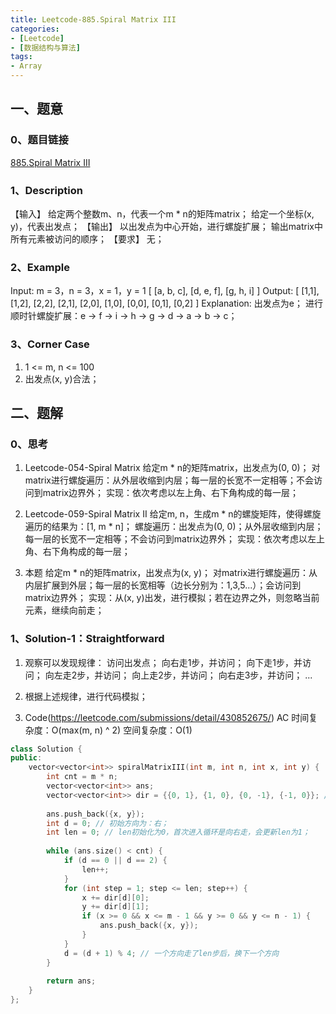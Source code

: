 ```yaml
---
title: Leetcode-885.Spiral Matrix III
categories: 
- [Leetcode]
- [数据结构与算法]
tags: 
- Array
---
```


## 一、题意

### 0、题目链接
[885.Spiral Matrix III](https://leetcode.com/problems/spiral-matrix-iii/)

### 1、Description
【输入】
给定两个整数m、n，代表一个m * n的矩阵matrix；
给定一个坐标(x, y)，代表出发点；
【输出】
以出发点为中心开始，进行螺旋扩展；
输出matrix中所有元素被访问的顺序；
【要求】
无；

### 2、Example
Input: m = 3，n = 3，x = 1，y = 1
[
    [a, b, c],
    [d, e, f],
    [g, h, i]
]
Output: 
[
    [1,1],
    [1,2],
    [2,2],
    [2,1],
    [2,0],
    [1,0],
    [0,0],
    [0,1],
    [0,2]
]
Explanation: 
出发点为e；
进行顺时针螺旋扩展：e -> f -> i -> h -> g -> d -> a -> b -> c；

<!-- more -->

### 3、Corner Case
1. 1 <= m, n <= 100
2. 出发点(x, y)合法；

## 二、题解

### 0、思考
1. Leetcode-054-Spiral Matrix
给定m * n的矩阵matrix，出发点为(0, 0)；
对matrix进行螺旋遍历：从外层收缩到内层；每一层的长宽不一定相等；不会访问到matrix边界外；
实现：依次考虑以左上角、右下角构成的每一层；

2. Leetcode-059-Spiral Matrix II
给定m, n，生成m * n的螺旋矩阵，使得螺旋遍历的结果为：[1, m * n]；
螺旋遍历：出发点为(0, 0)；从外层收缩到内层；每一层的长宽不一定相等；不会访问到matrix边界外；
实现：依次考虑以左上角、右下角构成的每一层；

3. 本题
给定m * n的矩阵matrix，出发点为(x, y)；
对matrix进行螺旋遍历：从内层扩展到外层；每一层的长宽相等（边长分别为：1,3,5...）；会访问到matrix边界外；
实现：从(x, y)出发，进行模拟；若在边界之外，则忽略当前元素，继续向前走；

### 1、Solution-1：Straightforward
1. 观察可以发现规律：
访问出发点；
向右走1步，并访问；
向下走1步，并访问；
向左走2步，并访问；
向上走2步，并访问；
向右走3步，并访问；
...

2. 根据上述规律，进行代码模拟；

3. Code(https://leetcode.com/submissions/detail/430852675/)
AC
时间复杂度：O(max(m, n) ^ 2)
空间复杂度：O(1)
```C++
class Solution {
public:
    vector<vector<int>> spiralMatrixIII(int m, int n, int x, int y) {
        int cnt = m * n;
        vector<vector<int>> ans;
        vector<vector<int>> dir = {{0, 1}, {1, 0}, {0, -1}, {-1, 0}}; // 右、下、左、上
        
        ans.push_back({x, y});
        int d = 0; // 初始方向为：右；
        int len = 0; // len初始化为0，首次进入循环是向右走，会更新len为1；
        
        while (ans.size() < cnt) {
            if (d == 0 || d == 2) {
                len++;
            }
            for (int step = 1; step <= len; step++) {
                x += dir[d][0];
                y += dir[d][1];
                if (x >= 0 && x <= m - 1 && y >= 0 && y <= n - 1) {
                    ans.push_back({x, y});
                }
            }
            d = (d + 1) % 4; // 一个方向走了len步后，换下一个方向
        }
        
        return ans;
    }
};
```
